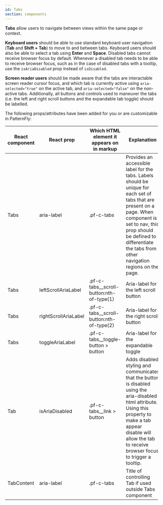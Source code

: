 ```yaml
---
id: Tabs
section: components
---
```


**Tabs** allow users to navigate between views within the same page or context.

**Keyboard users** should be able to use standard keyboard user navigation (**Tab** and **Shift + Tab**) to move to and between tabs.
Keyboard users should also be able to select a tab using **Enter** and **Space**. Disabled tabs cannot receive
browser focus by default. Whenever a disabled tab needs to be able to receive browser focus, such as in the case of
disabled tabs with a tooltip, use the `isAriaDisabled` prop instead of `isDisabled`.

**Screen reader users** should be made aware that the tabs are interactable screen reader cursor focus, and which 
tab is currently active using `aria-selected="true"` on the active tab, and `aria-selected="false"` 
on the non-active tabs. Additionally, all buttons and controls used to maneuver the tabs (i.e. the left and right
scroll buttons and the expandable tab toggle) should be labelled.

The following props/attributes have been added for you or are customizable in PatternFly:

| React component | React prop           | Which HTML element it appears on in markup | Explanation                                                                                                                                                                                                                                        | 
|-----------------|----------------------|--------------------------------------------|----------------------------------------------------------------------------------------------------------------------------------------------------------------------------------------------------------------------------------------------------|
| Tabs            | aria-label           | .pf-c-tabs                                 | Provides an accessible label for the tabs. Labels should be unique for each set of tabs that are present on a page. When component is set to nav, this prop should be defined to differentiate the tabs from other navigation regions on the page. |
| Tabs            | leftScrollAriaLabel  | .pf-c-tabs__scroll-button:nth-of-type(1)   | Aria-label for the left scroll button                                                                                                                                                                                                              |
| Tabs            | rightScrollAriaLabel | .pf-c-tabs__scroll-button:nth-of-type(2)   | Aria-label for the right scroll button                                                                                                                                                                                                             |
| Tabs            | toggleAriaLabel      | .pf-c-tabs__toggle-button > button         | Aria-label for the expandable toggle                                                                                                                                                                                                               |
| Tab             | isAriaDisabled       | .pf-c-tabs__link > button                  | Adds disabled styling and communicates that the button is disabled using the aria-disabled html attribute. Using this property to make a tab appear disable will allow the tab to receive browser focus to trigger a tooltip.                      |
| TabContent      | aria-label           | .pf-c-tabs                                 | Title of controlling Tab if used outside Tabs component                                                                                                                                                                                            |
